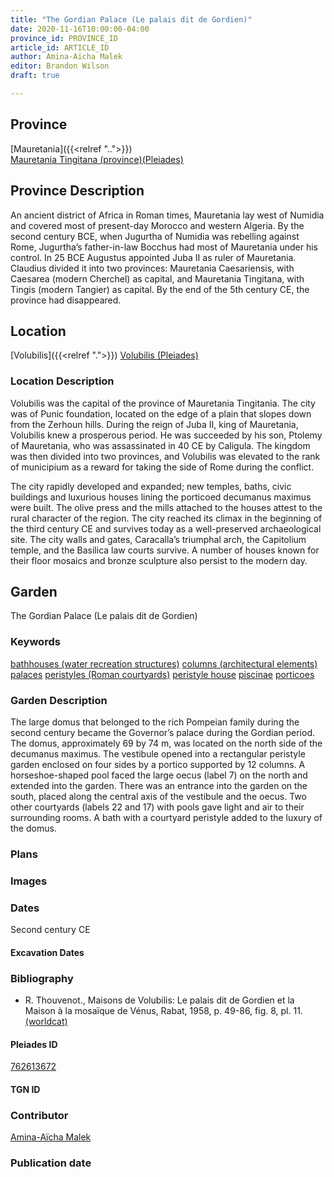 ```yaml
---
title: "The Gordian Palace (Le palais dit de Gordien)"
date: 2020-11-16T10:00:00-04:00
province_id: PROVINCE_ID
article_id: ARTICLE_ID
author: Amina-Aïcha Malek
editor: Brandon Wilson
draft: true

---
```


## Province

[Mauretania]({{<relref "..">}}) \
[Mauretania Tingitana (province)(Pleiades)](https://pleiades.stoa.org/places/981533)

## Province Description

An ancient district of Africa in Roman times, Mauretania lay west of Numidia and covered most of present-day Morocco and western Algeria. By the second century BCE, when Jugurtha of Numidia was rebelling against Rome, Jugurtha’s father-in-law Bocchus had most of Mauretania under his control. In 25 BCE Augustus appointed Juba II as ruler of Mauretania. Claudius divided it into two provinces: Mauretania Caesariensis, with Caesarea (modern Cherchel) as capital, and Mauretania Tingitana, with Tingis (modern Tangier) as capital. By the end of the 5th century CE, the province had disappeared.

## Location

[Volubilis]({{<relref ".">}})
[Volubilis (Pleiades)](https://pleiades.stoa.org/places/275740)

### Location Description

Volubilis was the capital of the province of Mauretania Tingitania. The city was of Punic foundation, located on the edge of a plain that slopes down from the Zerhoun hills. During the reign of Juba II, king of Mauretania, Volubilis knew a prosperous period. He was succeeded by his son, Ptolemy of Mauretania, who was assassinated in 40 CE by Caligula. The kingdom was then divided into two provinces, and Volubilis was elevated to the rank of municipium as a reward for taking the side of Rome during the conflict.

The city rapidly developed and expanded; new temples, baths, civic buildings and luxurious houses lining the porticoed decumanus maximus were built. The olive press and the mills attached to the houses attest to the rural character of the region. The city reached its climax in the beginning of the third century CE and survives today as a well-preserved archaeological site. The city walls and gates, Caracalla’s triumphal arch, the Capitolium temple, and the Basilica law courts survive. A number of houses known for their floor mosaics and bronze sculpture also persist to the modern day.

<!--## Sublocation-->

<!--### Sublocation Description-->

## Garden

The Gordian Palace (Le palais dit de Gordien)

### Keywords

[bathhouses (water recreation structures)](http://vocab.getty.edu/page/aat/300007347)
[columns (architectural elements)](http://vocab.getty.edu/page/aat/300001571)
[palaces](http://vocab.getty.edu/page/aat/300005734)
[peristyles (Roman courtyards)](http://vocab.getty.edu/page/aat/300080971)
[peristyle house](http://vocab.getty.edu/page/aat/300005452)
[piscinae](http://vocab.getty.edu/page/aat/300375619)
[porticoes](http://vocab.getty.edu/page/aat/300004145)

### Garden Description

The large domus that belonged to the rich Pompeian family during the second century became the Governor’s palace during the Gordian period. The domus, approximately 69 by 74 m, was located on the north side of the decumanus maximus.  The vestibule opened into a rectangular peristyle garden enclosed on four sides by a portico supported by 12 columns. A horseshoe-shaped pool faced the large oecus (label 7) on the north and extended into the garden. There was an entrance into the garden on the south, placed along the central axis of the vestibule and the oecus. Two other courtyards (labels 22 and 17) with pools gave light and air to their surrounding rooms. A bath with a courtyard peristyle added to the luxury of the domus.

### Plans
<!--Plan View Image Missing-->
<!-- {{< figure src="../images/IMAGEMISSING" alt="Plan of the Gordian Palace" title="Fig. 1: Plan of the Gordian Palace (Rights Statement)">}} -->

### Images

### Dates

Second century CE

#### Excavation Dates

### Bibliography

* R. Thouvenot., Maisons de Volubilis: Le palais dit de Gordien et la Maison à la mosaïque de Vénus, Rabat, 1958, p. 49-86, fig. 8, pl. 11. [(worldcat)](http://www.worldcat.org/oclc/876482067)

#### Pleiades ID

[762613672](https://pleiades.stoa.org/places/762613672)

#### TGN ID

### Contributor

[Amina-Aïcha Malek](http://worldcat.org/identities/lccn-n2012075871/)

### Publication date

<!--07 July 2020-->

<!--### Related articles-->

<!-- Links to other related articles. Leave blank for now -->
